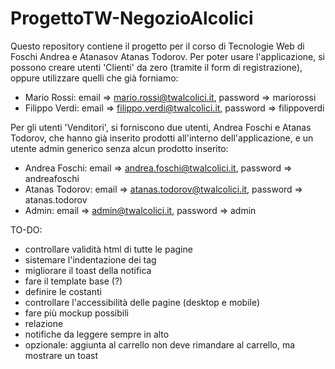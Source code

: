 # ProgettoTW-NegozioAlcolici
Questo repository contiene il progetto per il corso di Tecnologie Web di Foschi Andrea e Atanasov Atanas Todorov.
Per poter usare l'applicazione, si possono creare utenti 'Clienti' da zero (tramite il form di registrazione), oppure utilizzare quelli che già forniamo:

- Mario Rossi: email => mario.rossi@twalcolici.it, password => mariorossi
- Filippo Verdi: email => filippo.verdi@twalcolici.it, password => filippoverdi

Per gli utenti 'Venditori', si forniscono due utenti, Andrea Foschi e Atanas Todorov, che hanno già inserito prodotti all'interno dell'applicazione, e un utente admin generico senza alcun prodotto inserito:

- Andrea Foschi: email => andrea.foschi@twalcolici.it, password => andreafoschi
- Atanas Todorov: email => atanas.todorov@twalcolici.it, password => atanas.todorov
- Admin: email => admin@twalcolici.it, password => admin

TO-DO:
- controllare validità html di tutte le pagine
- sistemare l'indentazione dei tag
- migliorare il toast della notifica
- fare il template base (?)
- definire le costanti
- controllare l'accessibilità delle pagine (desktop e mobile)
- fare più mockup possibili
- relazione
- notifiche da leggere sempre in alto
- opzionale: aggiunta al carrello non deve rimandare al carrello, ma mostrare un toast